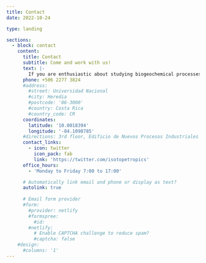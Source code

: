 ```yaml
---
title: Contact
date: 2022-10-24

type: landing

sections:
  - block: contact
    content:
      title: Contact
      subtitle: Come and work with us!
      text: |-
        If you are enthusiastic about studying biogeochemical processes in the tropics, please feel free to contact us. We are part of the School of Chemistry of the Universidad Nacional, Costa Rica. Our lab is located in the 3rd floor of the NPI building in the Campus Omar Dengo, Heredia, Costa Rica.
      phone: +506 2277 3824
      #address:
        #street: Universidad Nacional
        #city: Heredia
        #postcode: '86-3000'
        #country: Costa Rica
        #country_code: CR
      coordinates:
        latitude: '10.0018394'
        longitude: '-84.1098785'
      #directions: 3rd floor, Edificio de Nuevos Procesos Industriales
      contact_links:
        - icon: twitter
          icon_pack: fab
          link: 'https://twitter.com/isotopetropics'
      office_hours:
        - 'Monday to Friday 7:00 to 17:00'

      # Automatically link email and phone or display as text?
      autolink: true
    
      # Email form provider
      #form:
        #provider: netlify
        #formspree:
          #id:
        #netlify:
          # Enable CAPTCHA challenge to reduce spam?
          #captcha: false
    #design:
      #columns: '1'
---
```

